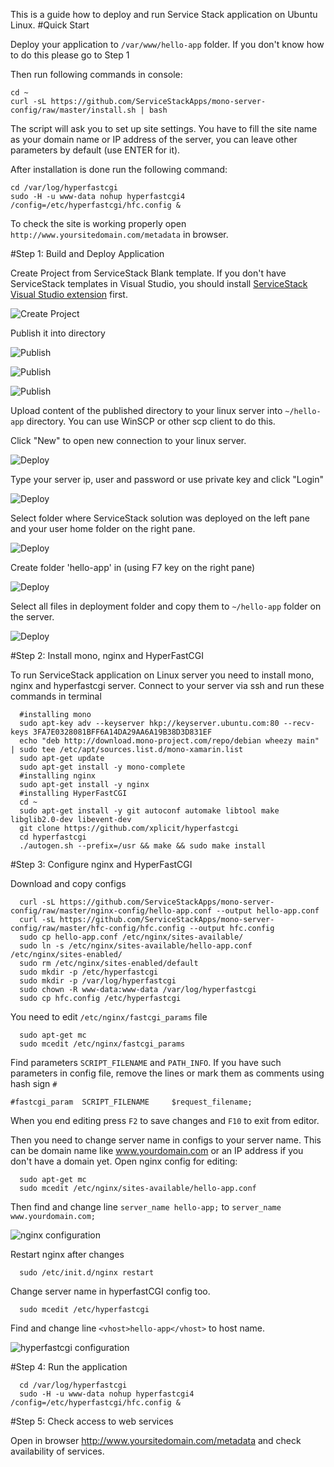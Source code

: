This is a guide how to deploy and run Service Stack application on Ubuntu Linux.
#Quick Start

Deploy your application to `/var/www/hello-app` folder. If you don't know how to do this please go to Step 1

Then run following commands in console:

    cd ~
    curl -sL https://github.com/ServiceStackApps/mono-server-config/raw/master/install.sh | bash
    
The script will ask you to set up site settings. You have to fill the site name as your domain name or IP address of the server, you can leave other parameters by default (use ENTER for it).

After installation is done run the following command:

    cd /var/log/hyperfastcgi
    sudo -H -u www-data nohup hyperfastcgi4 /config=/etc/hyperfastcgi/hfc.config &

To check the site is working properly open `http://www.yoursitedomain.com/metadata` in browser.

#Step 1: Build and Deploy Application

Create Project from ServiceStack Blank template. If you don't have ServiceStack templates
in Visual Studio, you should install [ServiceStack Visual Studio extension](https://github.com/ServiceStack/ServiceStack/wiki/Creating-your-first-project)
first.

![Create Project](https://github.com/ServiceStackApps/mono-server-config/blob/master/images/create.png)

Publish it into directory

![Publish](https://github.com/ServiceStackApps/mono-server-config/blob/master/images/2-publish-1.png)

![Publish](https://github.com/ServiceStackApps/mono-server-config/blob/master/images/2-publish-2.png)

![Publish](https://github.com/ServiceStackApps/mono-server-config/blob/master/images/2-publish-3.png)

Upload content of the published directory to your linux server into `~/hello-app` directory. You
can use WinSCP or other scp client to do this.

Click "New" to open new connection to your linux server.

![Deploy](https://github.com/ServiceStackApps/mono-server-config/blob/master/images/3-login-0.png)

Type your server ip, user and password or use private key and click "Login"

![Deploy](https://github.com/ServiceStackApps/mono-server-config/blob/master/images/3-login-1.png)

Select folder where ServiceStack solution was deployed on the left pane and your user home folder on the right pane.

![Deploy](https://github.com/ServiceStackApps/mono-server-config/blob/master/images/3-login-2.png)

Create folder 'hello-app' in (using F7 key on the right pane)

![Deploy](https://github.com/ServiceStackApps/mono-server-config/blob/master/images/3-create-folder.png)

Select all files in deployment folder and copy them to `~/hello-app` folder on the server.

![Deploy](https://github.com/ServiceStackApps/mono-server-config/blob/master/images/3-copy-4.png)


#Step 2: Install mono, nginx and HyperFastCGI

To run ServiceStack application on Linux server you need to install mono, nginx and hyperfastcgi
server. Connect to your server via ssh and run these commands in terminal

      #installing mono
      sudo apt-key adv --keyserver hkp://keyserver.ubuntu.com:80 --recv-keys 3FA7E0328081BFF6A14DA29AA6A19B38D3D831EF
      echo "deb http://download.mono-project.com/repo/debian wheezy main" | sudo tee /etc/apt/sources.list.d/mono-xamarin.list
      sudo apt-get update
      sudo apt-get install -y mono-complete
      #installing nginx
      sudo apt-get install -y nginx
      #installing HyperFastCGI
      cd ~
      sudo apt-get install -y git autoconf automake libtool make libglib2.0-dev libevent-dev
      git clone https://github.com/xplicit/hyperfastcgi
      cd hyperfastcgi
      ./autogen.sh --prefix=/usr && make && sudo make install

#Step 3: Configure nginx and HyperFastCGI
      
Download and copy configs

      curl -sL https://github.com/ServiceStackApps/mono-server-config/raw/master/nginx-config/hello-app.conf --output hello-app.conf
      curl -sL https://github.com/ServiceStackApps/mono-server-config/raw/master/hfc-config/hfc.config --output hfc.config
      sudo cp hello-app.conf /etc/nginx/sites-available/
      sudo ln -s /etc/nginx/sites-available/hello-app.conf /etc/nginx/sites-enabled/
      sudo rm /etc/nginx/sites-enabled/default     
      sudo mkdir -p /etc/hyperfastcgi
      sudo mkdir -p /var/log/hyperfastcgi
      sudo chown -R www-data:www-data /var/log/hyperfastcgi
      sudo cp hfc.config /etc/hyperfastcgi

You need to edit `/etc/nginx/fastcgi_params` file

      sudo apt-get mc
      sudo mcedit /etc/nginx/fastcgi_params

Find parameters `SCRIPT_FILENAME` and `PATH_INFO`. If you have such parameters in config file, remove the lines or mark them as comments using hash sign `#`

    #fastcgi_param	SCRIPT_FILENAME		$request_filename;

When you end editing press `F2` to save changes and `F10` to exit from editor.

Then you need to change server name in configs to your server name. This can be
domain name like www.yourdomain.com or an IP address if you don't have a domain yet.
Open nginx config for editing:

      sudo apt-get mc
      sudo mcedit /etc/nginx/sites-available/hello-app.conf

Then find and change line `server_name hello-app;` to `server_name www.yourdomain.com;`
      
![nginx configuration](https://github.com/ServiceStackApps/mono-server-config/blob/master/images/nginx-conf.png)

Restart nginx after changes

      sudo /etc/init.d/nginx restart

Change server name in hyperfastCGI config too.

      sudo mcedit /etc/hyperfastcgi

Find and change line `<vhost>hello-app</vhost>` to host name. 

![hyperfastcgi configuration](https://github.com/ServiceStackApps/mono-server-config/blob/master/images/hfc-config.png)


#Step 4: Run the application

      cd /var/log/hyperfastcgi
      sudo -H -u www-data nohup hyperfastcgi4 /config=/etc/hyperfastcgi/hfc.config &


#Step 5: Check access to web services

Open in browser http://www.yoursitedomain.com/metadata and check availability of services.
